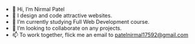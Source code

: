- 👋 Hi, I’m Nirmal Patel
- 👀 I design and code attractive websites.
- 🌱 I’m currently studying Full Web Development course.
- 💞️ I’m looking to collaborate on any projects.
- 📫 To work together, flick me an email to patelnirmal17592@gmail.com

<!---
patelnirmal17592/patelnirmal17592 is a ✨ special ✨ repository because its `README.md` (this file) appears on your GitHub profile.
You can click the Preview link to take a look at your changes.
--->
